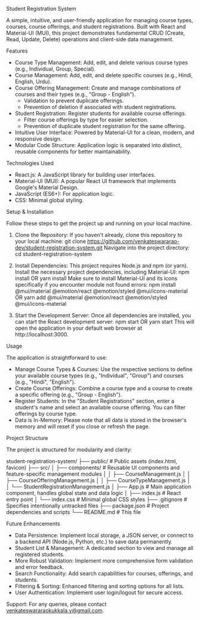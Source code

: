 Student Registration System

A simple, intuitive, and user-friendly application for managing course types, courses, course offerings, and student registrations. Built with React and Material-UI (MUI), this project demonstrates fundamental CRUD (Create, Read, Update, Delete) operations and client-side data management.

Features

- Course Type Management: Add, edit, and delete various course types (e.g., Individual, Group, Special).
- Course Management: Add, edit, and delete specific courses (e.g., Hindi, English, Urdu).
- Course Offering Management: Create and manage combinations of courses and their types (e.g., "Group - English").
    - Validation to prevent duplicate offerings.
    - Prevention of deletion if associated with student registrations.
- Student Registration: Register students for available course offerings.
    - Filter course offerings by type for easier selection.
    - Prevention of duplicate student registration for the same offering.
- Intuitive User Interface: Powered by Material-UI for a clean, modern, and responsive design.
- Modular Code Structure: Application logic is separated into distinct, reusable components for better maintainability.

Technologies Used

- React.js: A JavaScript library for building user interfaces.
- Material-UI (MUI): A popular React UI framework that implements Google's Material Design.
- JavaScript (ES6+): For application logic.
- CSS: Minimal global styling.

Setup & Installation

Follow these steps to get the project up and running on your local machine.

1.  Clone the Repository:
    If you haven't already, clone this repository to your local machine:
    git clone https://github.com/venkateswararao-dev/student-registration-system.git
    Navigate into the project directory:
    cd student-registration-system

2.  Install Dependencies:
    This project requires Node.js and npm (or yarn). Install the necessary project dependencies, including Material-UI:
    npm install
    OR
    yarn install
    Make sure to install Material-UI and its icons specifically if you encounter module not found errors:
    npm install @mui/material @emotion/react @emotion/styled @mui/icons-material
    OR
    yarn add @mui/material @emotion/react @emotion/styled @mui/icons-material

3.  Start the Development Server:
    Once all dependencies are installed, you can start the React development server:
    npm start
    OR
    yarn start
    This will open the application in your default web browser at http://localhost:3000.

Usage

The application is straightforward to use:

- Manage Course Types & Courses: Use the respective sections to define your available course types (e.g., "Individual", "Group") and courses (e.g., "Hindi", "English").
- Create Course Offerings: Combine a course type and a course to create a specific offering (e.g., "Group - English").
- Register Students: In the "Student Registrations" section, enter a student's name and select an available course offering. You can filter offerings by course type.
- Data is In-Memory: Please note that all data is stored in the browser's memory and will reset if you close or refresh the page.

Project Structure

The project is structured for modularity and clarity:

student-registration-system/
├── public/                 # Public assets (index.html, favicon)
├── src/
│   ├── components/         # Reusable UI components and feature-specific management modules
│   │   ├── CourseManagement.js
│   │   ├── CourseOfferingManagement.js
│   │   ├── CourseTypeManagement.js
│   │   └── StudentRegistrationManagement.js
│   ├── App.js              # Main application component, handles global state and data logic
│   ├── index.js            # React entry point
│   └── index.css           # Minimal global CSS styles
├── .gitignore              # Specifies intentionally untracked files
├── package.json            # Project dependencies and scripts
└── README.md               # This file

Future Enhancements

- Data Persistence: Implement local storage, a JSON server, or connect to a backend API (Node.js, Python, etc.) to save data permanently.
- Student List & Management: A dedicated section to view and manage all registered students.
- More Robust Validation: Implement more comprehensive form validation and error feedback.
- Search Functionality: Add search capabilities for courses, offerings, and students.
- Filtering & Sorting: Enhanced filtering and sorting options for all lists.
- User Authentication: Implement user login/logout for secure access.

Support: 
   For any queries, please contact venkateswararaokukkala.y@gmail.com.
